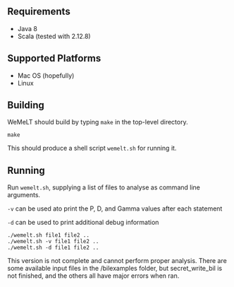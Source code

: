## Requirements
* Java 8
* Scala (tested with 2.12.8)

## Supported Platforms
* Mac OS (hopefully)
* Linux


## Building

WeMeLT should build by typing `make` in the top-level directory.

```
make
```

This should produce a shell script `wemelt.sh` for running it.

## Running

Run `wemelt.sh`, supplying a list of files to analyse as command line
arguments.

`-v` can be used ato print the P, D, and Gamma values after each statement

`-d` can be used to print additional debug information 

```
./wemelt.sh file1 file2 ..
./wemelt.sh -v file1 file2 ..
./wemelt.sh -d file1 file2 ..
```

This version is not complete and cannot perform proper analysis. There are some available input files in the /bilexamples folder, but secret_write_bil is not finished, and the others all have major errors when ran.
